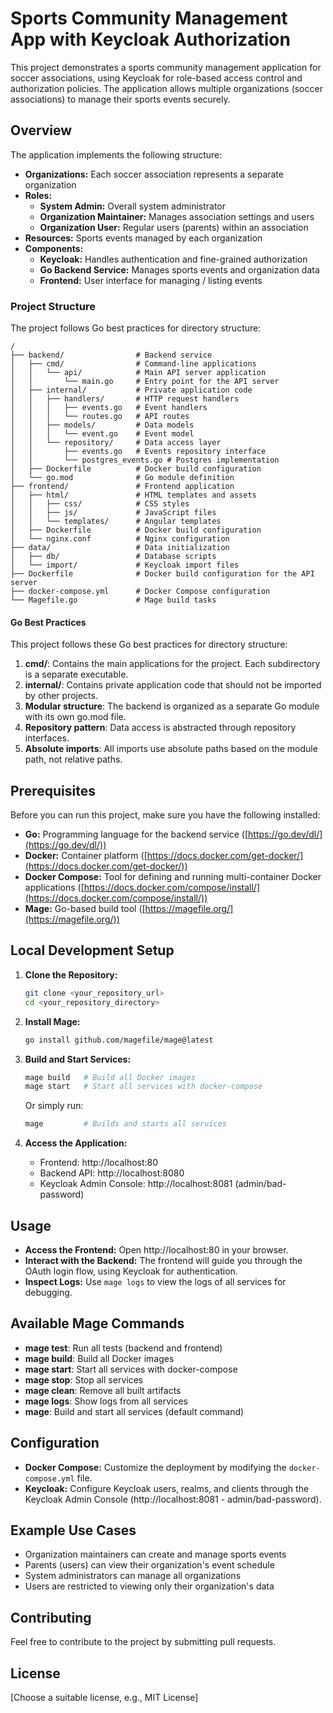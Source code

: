 # Sports Community Management App with Keycloak Authorization

This project demonstrates a sports community management application for soccer associations, using Keycloak for role-based access control
and authorization policies. The application allows multiple organizations (soccer associations) to manage their sports events
securely.

## Overview

The application implements the following structure:

* **Organizations:** Each soccer association represents a separate organization
* **Roles:**
    * **System Admin:** Overall system administrator
    * **Organization Maintainer:** Manages association settings and users
    * **Organization User:** Regular users (parents) within an association
* **Resources:** Sports events managed by each organization
* **Components:**
    * **Keycloak:** Handles authentication and fine-grained authorization
    * **Go Backend Service:** Manages sports events and organization data
    * **Frontend:** User interface for managing / listing events

### Project Structure

The project follows Go best practices for directory structure:

```
/
├── backend/                # Backend service
│   ├── cmd/                # Command-line applications
│   │   └── api/            # Main API server application
│   │       └── main.go     # Entry point for the API server
│   ├── internal/           # Private application code
│   │   ├── handlers/       # HTTP request handlers
│   │   │   ├── events.go   # Event handlers
│   │   │   └── routes.go   # API routes
│   │   ├── models/         # Data models
│   │   │   └── event.go    # Event model
│   │   └── repository/     # Data access layer
│   │       ├── events.go   # Events repository interface
│   │       └── postgres_events.go # Postgres implementation
│   ├── Dockerfile          # Docker build configuration
│   └── go.mod              # Go module definition
├── frontend/               # Frontend application
│   ├── html/               # HTML templates and assets
│   │   ├── css/            # CSS styles
│   │   ├── js/             # JavaScript files
│   │   └── templates/      # Angular templates
│   ├── Dockerfile          # Docker build configuration
│   └── nginx.conf          # Nginx configuration
├── data/                   # Data initialization
│   ├── db/                 # Database scripts
│   └── import/             # Keycloak import files
├── Dockerfile              # Docker build configuration for the API server
├── docker-compose.yml      # Docker Compose configuration
└── Magefile.go             # Mage build tasks
```

#### Go Best Practices

This project follows these Go best practices for directory structure:

1. **cmd/**: Contains the main applications for the project. Each subdirectory is a separate executable.
2. **internal/**: Contains private application code that should not be imported by other projects.
3. **Modular structure**: The backend is organized as a separate Go module with its own go.mod file.
4. **Repository pattern**: Data access is abstracted through repository interfaces.
5. **Absolute imports**: All imports use absolute paths based on the module path, not relative paths.

## Prerequisites

Before you can run this project, make sure you have the following installed:

*   **Go:** Programming language for the backend service ([https://go.dev/dl/](https://go.dev/dl/))
*   **Docker:** Container platform ([https://docs.docker.com/get-docker/](https://docs.docker.com/get-docker/))
*   **Docker Compose:** Tool for defining and running multi-container Docker applications ([https://docs.docker.com/compose/install/](https://docs.docker.com/compose/install/))
*   **Mage:** Go-based build tool ([https://magefile.org/](https://magefile.org/))

## Local Development Setup

1.  **Clone the Repository:**
    ```bash
    git clone <your_repository_url>
    cd <your_repository_directory>
    ```

2.  **Install Mage:**
    ```bash
    go install github.com/magefile/mage@latest
    ```

3.  **Build and Start Services:**
    ```bash
    mage build   # Build all Docker images
    mage start   # Start all services with docker-compose
    ```

    Or simply run:
    ```bash
    mage         # Builds and starts all services
    ```

4.  **Access the Application:**
    * Frontend: http://localhost:80
    * Backend API: http://localhost:8080
    * Keycloak Admin Console: http://localhost:8081 (admin/bad-password)

## Usage

*   **Access the Frontend:**  Open http://localhost:80 in your browser.
*   **Interact with the Backend:**  The frontend will guide you through the OAuth login flow, using Keycloak for authentication.
*   **Inspect Logs:**  Use `mage logs` to view the logs of all services for debugging.

## Available Mage Commands

*   **mage test**: Run all tests (backend and frontend)
*   **mage build**: Build all Docker images
*   **mage start**: Start all services with docker-compose
*   **mage stop**: Stop all services
*   **mage clean**: Remove all built artifacts
*   **mage logs**: Show logs from all services
*   **mage**: Build and start all services (default command)

## Configuration

*   **Docker Compose:**  Customize the deployment by modifying the `docker-compose.yml` file.
*   **Keycloak:**  Configure Keycloak users, realms, and clients through the Keycloak Admin Console (http://localhost:8081 - admin/bad-password).

## Example Use Cases

* Organization maintainers can create and manage sports events
* Parents (users) can view their organization's event schedule
* System administrators can manage all organizations
* Users are restricted to viewing only their organization's data

## Contributing

Feel free to contribute to the project by submitting pull requests.

## License

[Choose a suitable license, e.g., MIT License]
